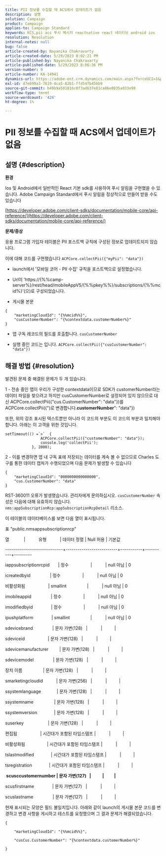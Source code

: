 ```yaml
---
title: PII 정보를 수집할 때 ACS에서 업데이트가 없음
description: 설명
solution: Campaign
product: Campaign
applies-to: Campaign Standard
keywords: KCS,pii acs 푸시 메시지 reactnative react 네이티브 android ios
resolution: Resolution
internal-notes: null
bug: false
article-created-by: Nayanika Chakravarty
article-created-date: 5/29/2023 8:02:21 PM
article-published-by: Nayanika Chakravarty
article-published-date: 5/29/2023 8:06:36 PM
version-number: 9
article-number: KA-14941
dynamics-url: https://adobe-ent.crm.dynamics.com/main.aspx?forceUCI=1&pagetype=entityrecord&etn=knowledgearticle&id=cb2771b5-5bfe-ed11-8f6e-6045bd006a22
exl-id: d7e699a3-7619-4ca5-82b1-ffd54fb456b9
source-git-commit: b49b9a501816c0f3ad637e81ca86e0835a033e90
workflow-type: tm+mt
source-wordcount: '424'
ht-degree: 1%

---
```


# PII 정보를 수집할 때 ACS에서 업데이트가 없음

## 설명 {#description}


<b>환경</b>

Ios 및 Android에서 일반적인 React 기본 sdk를 사용하여 푸시 알림을 구현했을 수 있습니다. Adobe Campaign Standard에서 푸시 알림을 정상적으로 만들어 받을 수도 있습니다

[https://developer.adobe.com/client-sdks/documentation/mobile-core/api-reference/](https://developer.adobe.com/client-sdks/documentation/mobile-core/api-reference/)

<b>문제/증상</b>

응용 프로그램 가입자 테이블은 PII 포스트백 규칙에 구성된 정보로 업데이트되지 않습니다.

이에 대해 코드를 구현했습니다 `ACPCore.collectPii({"myPii": "data"})`

- launch에서 &#39;모바일 코어 - PII 수집&#39; 규칙을 포스트백으로 설정했습니다.

- Url이 &#39;https://{%%camp-server%}/rest/head/mobileAppV5/{%%pkey%%}/subscriptions/{%%mcid%}&#39;(으)로 구성되었습니다.

- 게시물 본문


```
{
    "marketingCloudId": "{%%mcid%%}",
    "cusCustomerNumber": "{%contextdata.customerNumber%}"
}
```


- 앱 구독 레코드의 필드를 호출합니다. `cusCustomerNumber`

- 실행 중인 코드는 입니다. `ACPCore.collectPii({"cusCustomerNumber": "data"})`


## 해결 방법 {#resolution}


발견된 문제 중 해결된 문제가 두 개 있습니다.



1 - 전송 중인 맵이 우리가 구성한 contextdata이므로 SDK가 customerNumber라는 데이터 파일을 찾으려고 하지만 cusCustomerNumber로 설정되어 있지 않으므로 대신 ACPCore.collectPii({&quot;cus.CustomerNumber&quot;: &quot;data&quot;})를 ACPCore.collectPii({&quot;)로 변경합니다.<b>customerNumber</b>&quot;: &quot;data&quot;})

또한, 위의 강조 표시된 텍스트뿐만 아니라 이 코드의 부분도 이 코드의 부분과 일치해야 합니다. 아래는 이 고객을 위한 것입니다.


```
setTimeout(() =`>`  {
                ACPCore.collectPii({"customerNumber": "data"});
                console.log('collectPii');
            }, 2000);
```


2 - 이를 변경하면 앱 내 구독 표에 저장되는 데이터를 계속 볼 수 없으므로 Charles 도구를 통한 데이터 캡처가 수행되었으며 다음 문제가 발생할 수 있습니다


```
{
    "marketingCloudId": "0000000000000000",
    "cus.CustomerNumber": "data"
}
```


RST-360011 오류가 발생했습니다. 관리자에게 문의하십시오.
`cusCustomerNumber` 속성은 다음에 대해 유효하지 않습니다. `nms:appSubscriptionRcp:appSubscriptionRcpDetail` 리소스.

이 테이블의 데이터베이스를 보면 다음 열이 표시됩니다.



표 &quot;public.nmsappsubscriptionrcp&quot;

열            |           유형           | 데이터 정렬 | Null 허용 | 기본값

-----------------------------+--------------------------+-----------+----------+---------

iappsubscriptionrcpid       | 정수                  |           | null 아님 | 0

icreatedbyid                | 정수                  |           | null 아님 | 0

비활성화됨                   | smallint                 |           | null 아님 | 0

imobileappid                | 정수                  |           | null 아님 | 0

imodifiedbyid               | 정수                  |           | null 아님 | 0

ipushplatform               | smallint                 |           | null 아님 | 0

sdevicebrand                | 문자 가변(128)   |           |          |

sdeviceid                   | 문자 가변(128)   |           |          |

sdevicemanufacturer         | 문자 가변(128)   |           |          |

sdevicemodel                | 문자 가변(128)   |           |          |

장치 이름                 | 문자 가변(128)   |           |          |

smarketingcloudid           | 문자 가변(256)   |           |          |

ssystemlanguage             | 문자 가변(128)   |           |          |

ssystemname                 | 문자 가변(128)   |           |          |

ssystemversion              | 문자 가변(128)   |           |          |

suserkey                    | 문자 가변(128)   |           |          |

편집됨                   | 시간대가 포함된 타임스탬프 |           |          |

비활성화됨                  | 시간대가 포함된 타임스탬프 |           |          |

tslastmodified              | 시간대가 포함된 타임스탬프 |           |          |

tsregistration              | 시간대가 포함된 타임스탬프 |           |          |

<b> scusccustomernumber | 문자 가변(127)   |           |          | </b>

scusfirstname               | 문자 가변(127)   |           |          |

scuslastname                | 문자 가변(127)   |           |          |



현재 표시되는 모양은 필드 불일치입니다. 아래와 같이 launch의 게시물 본문 코드를 변경하고 변경 사항을 게시하고 테스트를 요청했으며 그 결과 문제가 해결되었습니다.


```
{

    "marketingCloudId": "{%%mcid%%}",

    "cusCus.CustomerNumber": "{%contextdata.customerNumber%}"

}
```
